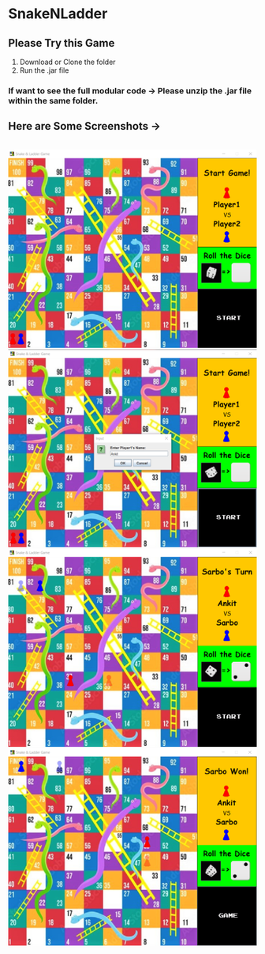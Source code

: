 # SnakeNLadder

## Please Try this Game

<ol>
  <li> Download or Clone the folder </li>
  <li> Run the .jar file </li>
</ol>
    
### If want to see the full modular code -> Please unzip the .jar file within the same folder.

## Here are Some Screenshots ->

<br>

<img src="Snaps/Game Snap.png">

<img src="Snaps/Game Snap 2.png">

<img src="Snaps/Game Snap 3.png">

<img src="Snaps/Game Snap 4.png">

<br>
